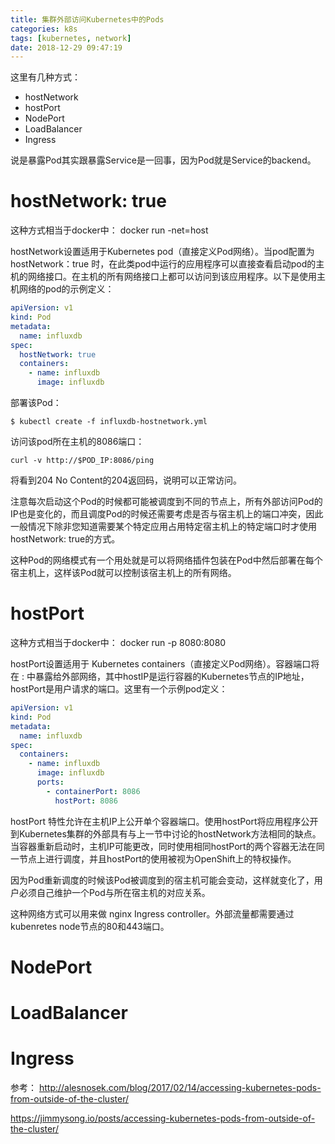 ```yaml
---
title: 集群外部访问Kubernetes中的Pods
categories: k8s
tags: [kubernetes, network]
date: 2018-12-29 09:47:19
---
```



这里有几种方式：

 - hostNetwork
 - hostPort
 - NodePort
 - LoadBalancer
 - Ingress

说是暴露Pod其实跟暴露Service是一回事，因为Pod就是Service的backend。


# hostNetwork: true
这种方式相当于docker中：
docker run -net=host

hostNetwork设置适用于Kubernetes pod（直接定义Pod网络）。当pod配置为 hostNetwork：true 时，在此类pod中运行的应用程序可以直接查看启动pod的主机的网络接口。在主机的所有网络接口上都可以访问到该应用程序。以下是使用主机网络的pod的示例定义：
```yaml
apiVersion: v1
kind: Pod
metadata:
  name: influxdb
spec:
  hostNetwork: true
  containers:
    - name: influxdb
      image: influxdb
```
部署该Pod：
```
$ kubectl create -f influxdb-hostnetwork.yml
```
访问该pod所在主机的8086端口：
```
curl -v http://$POD_IP:8086/ping
```
将看到204 No Content的204返回码，说明可以正常访问。

注意每次启动这个Pod的时候都可能被调度到不同的节点上，所有外部访问Pod的IP也是变化的，而且调度Pod的时候还需要考虑是否与宿主机上的端口冲突，因此一般情况下除非您知道需要某个特定应用占用特定宿主机上的特定端口时才使用hostNetwork: true的方式。

这种Pod的网络模式有一个用处就是可以将网络插件包装在Pod中然后部署在每个宿主机上，这样该Pod就可以控制该宿主机上的所有网络。
# hostPort
这种方式相当于docker中：
docker run -p 8080:8080

hostPort设置适用于 Kubernetes containers（直接定义Pod网络）。容器端口将在 <hostIP>:<hostPort> 中暴露给外部网络，其中hostIP是运行容器的Kubernetes节点的IP地址，hostPort是用户请求的端口。这里有一个示例pod定义：
```yaml
apiVersion: v1
kind: Pod
metadata:
  name: influxdb
spec:
  containers:
    - name: influxdb
      image: influxdb
      ports:
        - containerPort: 8086
          hostPort: 8086
```
hostPort 特性允许在主机IP上公开单个容器端口。使用hostPort将应用程序公开到Kubernetes集群的外部具有与上一节中讨论的hostNetwork方法相同的缺点。当容器重新启动时，主机IP可能更改，同时使用相同hostPort的两个容器无法在同一节点上进行调度，并且hostPort的使用被视为OpenShift上的特权操作。

因为Pod重新调度的时候该Pod被调度到的宿主机可能会变动，这样就变化了，用户必须自己维护一个Pod与所在宿主机的对应关系。

这种网络方式可以用来做 nginx Ingress controller。外部流量都需要通过kubenretes node节点的80和443端口。

# NodePort

# LoadBalancer

# Ingress


参考：
http://alesnosek.com/blog/2017/02/14/accessing-kubernetes-pods-from-outside-of-the-cluster/

https://jimmysong.io/posts/accessing-kubernetes-pods-from-outside-of-the-cluster/